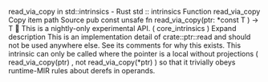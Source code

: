 read_via_copy in std::intrinsics - Rust
std
::
intrinsics
Function
read_via_copy
Copy item path
Source
pub const unsafe fn read_via_copy<T>(ptr:
*const T
) -> T
🔬
This is a nightly-only experimental API. (
core_intrinsics
)
Expand description
This is an implementation detail of
crate::ptr::read
and should
not be used anywhere else.  See its comments for why this exists.
This intrinsic can
only
be called where the pointer is a local without
projections (
read_via_copy(ptr)
, not
read_via_copy(*ptr)
) so that it
trivially obeys runtime-MIR rules about derefs in operands.